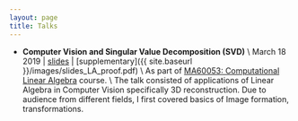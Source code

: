 ```yaml
---
layout: page
title: Talks
---
```


- **Computer Vision and Singular Value Decomposition (SVD)** \\
March 18 2019 | [slides](../images/CLA.pdf) | [supplementary]({{ site.baseurl  }}/images/slides_LA_proof.pdf) \\
As part of [MA60053: Computational Linear Algebra](http://www.facweb.iitkgp.ac.in/~rkannan/cla2019/cla2019.html) course. \\
The talk consisted of applications of Linear Algebra in Computer Vision specifically 3D reconstruction.
Due to audience from different fields, I first covered basics of Image formation, transformations.

